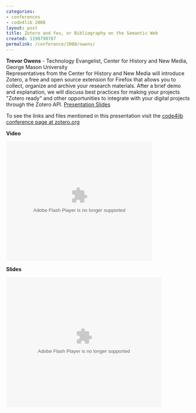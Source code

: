 ```yaml
---
categories:
- conferences
- code4lib 2008
layout: post
title: Zotero and You, or Bibliography on the Semantic Web
created: 1198798787
permalink: /conference/2008/owens/
---
```

<b>Trevor Owens</b> - Technology Evangelist, Center for History and New Media, George Mason University<br />
Representatives from the Center for History and New Media will introduce Zotero, a free and open source extension for Firefox that allows you to collect, organize and archive your research materials. After a brief demo and explanation, we will discuss best practices for making your projects "Zotero ready" and other opportunities to integrate with your digital projects through the Zotero API. <a href="http://www.zotero.org/download/code4lib.ppt"> Presentation Slides </a>

To see the links and files mentioned in this presentation visit the <a href="http://dev.zotero.org/code4lib"> code4lib conference page at zotero.org</a>

<b>Video</b>

<embed style="width:400px; height:326px;" id="VideoPlayback" type="application/x-shockwave-flash" src="http://video.google.com/googleplayer.swf?docId=-2146315737986374089&hl=en" flashvars=""> </embed>

<b>Slides</b>

<div style="width:425px;text-align:left" id="__ss_295538"><object style="margin:0px" width="425" height="355"><param name="movie" value="http://static.slideshare.net/swf/ssplayer2.swf?doc=zotero-and-you-or-bibliography-on-the-semantic-web-1204829517225927-4"/><param name="allowFullScreen" value="true"/><param name="allowScriptAccess" value="always"/><embed src="http://static.slideshare.net/swf/ssplayer2.swf?doc=zotero-and-you-or-bibliography-on-the-semantic-web-1204829517225927-4" type="application/x-shockwave-flash" allowscriptaccess="always" allowfullscreen="true" width="425" height="355"></embed></object></div>

